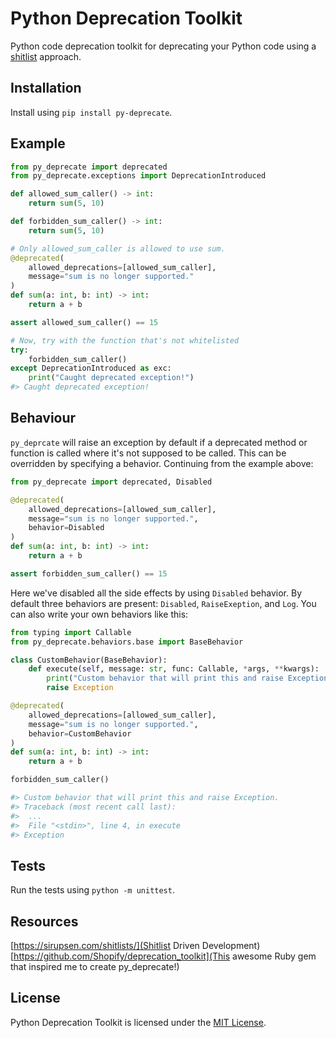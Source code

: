 # Python Deprecation Toolkit


Python code deprecation toolkit for deprecating your Python code using a
[shitlist](https://sirupsen.com/shitlists/) approach.


## Installation

Install using `pip install py-deprecate`.

## Example

```py
from py_deprecate import deprecated
from py_deprecate.exceptions import DeprecationIntroduced

def allowed_sum_caller() -> int:
    return sum(5, 10)

def forbidden_sum_caller() -> int:
    return sum(5, 10)

# Only allowed_sum_caller is allowed to use sum.
@deprecated(
    allowed_deprecations=[allowed_sum_caller],
    message="sum is no longer supported."
)
def sum(a: int, b: int) -> int:
    return a + b

assert allowed_sum_caller() == 15

# Now, try with the function that's not whitelisted
try:
    forbidden_sum_caller()
except DeprecationIntroduced as exc:
    print("Caught deprecated exception!")
#> Caught deprecated exception!
```

## Behaviour

`py_deprcate` will raise an exception by default if a deprecated method
or function is called where it's not supposed to be called. This can be
overridden by specifying a behavior. Continuing from the example above:

```py
from py_deprecate import deprecated, Disabled

@deprecated(
    allowed_deprecations=[allowed_sum_caller],
    message="sum is no longer supported.",
    behavior=Disabled
)
def sum(a: int, b: int) -> int:
    return a + b

assert forbidden_sum_caller() == 15
```

Here we've disabled all the side effects by using `Disabled` behavior. By default
three behaviors are present: `Disabled`, `RaiseExeption`, and `Log`. You can also
write your own behaviors like this:

```py
from typing import Callable
from py_deprecate.behaviors.base import BaseBehavior

class CustomBehavior(BaseBehavior):
    def execute(self, message: str, func: Callable, *args, **kwargs):
        print("Custom behavior that will print this and raise Exception.")
        raise Exception

@deprecated(
    allowed_deprecations=[allowed_sum_caller],
    message="sum is no longer supported.",
    behavior=CustomBehavior
)
def sum(a: int, b: int) -> int:
    return a + b

forbidden_sum_caller()

#> Custom behavior that will print this and raise Exception.
#> Traceback (most recent call last):
#>  ...
#>  File "<stdin>", line 4, in execute
#> Exception
```

## Tests

Run the tests using `python -m unittest`.


## Resources

[https://sirupsen.com/shitlists/](Shitlist Driven Development)
[https://github.com/Shopify/deprecation_toolkit](This awesome Ruby gem that inspired me to create py_deprecate!)

## License

Python Deprecation Toolkit is licensed under the [MIT License](https://github.com/multi-vac/py-deprecate/blob/master/LICENSE).


